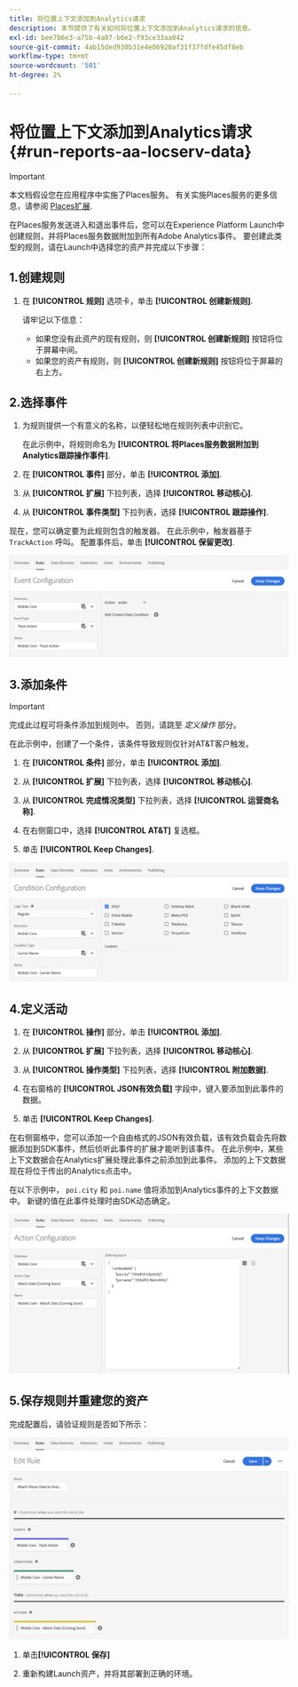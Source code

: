 ```yaml
---
title: 将位置上下文添加到Analytics请求
description: 本节提供了有关如何将位置上下文添加到Analytics请求的信息。
exl-id: bee7b6e3-a75b-4a07-b6e2-f93ce33aa042
source-git-commit: 4ab15ded930b31e4e06920af31f37fdfe45df8eb
workflow-type: tm+mt
source-wordcount: '501'
ht-degree: 2%

---
```


# 将位置上下文添加到Analytics请求 {#run-reports-aa-locserv-data}

>[!IMPORTANT]
>
>本文档假设您在应用程序中实施了Places服务。 有关实施Places服务的更多信息，请参阅 [Places扩展](/help/places-ext-aep-sdks/places-extension/places-extension.md).

在Places服务发送进入和退出事件后，您可以在Experience Platform Launch中创建规则，并将Places服务数据附加到所有Adobe Analytics事件。 要创建此类型的规则，请在Launch中选择您的资产并完成以下步骤：

## 1.创建规则

1. 在 **[!UICONTROL 规则]** 选项卡，单击 **[!UICONTROL 创建新规则]**.

   请牢记以下信息：
   * 如果您没有此资产的现有规则，则 **[!UICONTROL 创建新规则]** 按钮将位于屏幕中间。
   * 如果您的资产有规则，则 **[!UICONTROL 创建新规则]** 按钮将位于屏幕的右上方。

## 2.选择事件

1. 为规则提供一个有意义的名称，以便轻松地在规则列表中识别它。

   在此示例中，将规则命名为 **[!UICONTROL 将Places服务数据附加到Analytics跟踪操作事件]**.

1. 在 **[!UICONTROL 事件]** 部分，单击 **[!UICONTROL 添加]**.

1. 从 **[!UICONTROL 扩展]** 下拉列表，选择 **[!UICONTROL 移动核心]**.

1. 从 **[!UICONTROL 事件类型]** 下拉列表，选择 **[!UICONTROL 跟踪操作]**.

现在，您可以确定要为此规则包含的触发器。 在此示例中，触发器基于 `TrackAction` 呼叫。 配置事件后，单击 **[!UICONTROL 保留更改]**.

![&quot;创建事件&quot;](/help/assets/ad-setEvent_use-analytics-data.png)


## 3.添加条件

>[!IMPORTANT]
>
>完成此过程可将条件添加到规则中。 否则，请跳至 *定义操作* 部分。

在此示例中，创建了一个条件，该条件导致规则仅针对AT&amp;T客户触发。

1. 在 **[!UICONTROL 条件]** 部分，单击 **[!UICONTROL 添加]**.

1. 从 **[!UICONTROL 扩展]** 下拉列表，选择 **[!UICONTROL 移动核心]**.

1. 从 **[!UICONTROL 完成情况类型]** 下拉列表，选择 **[!UICONTROL 运营商名称]**.

1. 在右侧窗口中，选择 **[!UICONTROL AT&amp;T]** 复选框。

1. 单击 **[!UICONTROL Keep Changes]**.

![&quot;创建条件&quot;](/help/assets/ad-setCondition_use-analytics-data.png)

## 4.定义活动

1. 在 **[!UICONTROL 操作]** 部分，单击 **[!UICONTROL 添加]**.

1. 从 **[!UICONTROL 扩展]** 下拉列表，选择 **[!UICONTROL 移动核心]**.

1. 从 **[!UICONTROL 操作类型]** 下拉列表，选择 **[!UICONTROL 附加数据]**.

1. 在右窗格的 **[!UICONTROL JSON有效负载]** 字段中，键入要添加到此事件的数据。

1. 单击 **[!UICONTROL Keep Changes]**.

在右侧窗格中，您可以添加一个自由格式的JSON有效负载，该有效负载会先将数据添加到SDK事件，然后侦听此事件的扩展才能听到该事件。 在此示例中，某些上下文数据会在Analytics扩展处理此事件之前添加到此事件。 添加的上下文数据现在将位于传出的Analytics点击中。

在以下示例中， `poi.city` 和 `poi.name` 值将添加到Analytics事件的上下文数据中。 新键的值在此事件处理时由SDK动态确定。

![&quot;创建操作&quot;](/help/assets/ad-setAction_use-analytics-data.png)

## 5.保存规则并重建您的资产

完成配置后，请验证规则是否如下所示：

![“规则是完整的。”](/help/assets/ad-ruleComplete_use-analytics-data.png)

1. 单击&#x200B;**[!UICONTROL 保存]**

1. 重新构建Launch资产，并将其部署到正确的环境。

